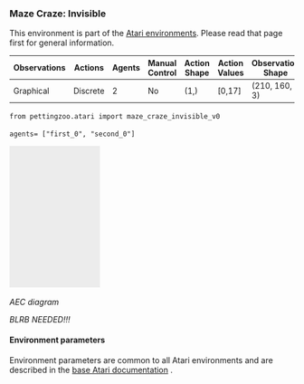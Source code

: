 
### Maze Craze: Invisible

This environment is part of the [Atari environments](../atari.md). Please read that page first for general information.

| Observations | Actions | Agents  | Manual Control | Action Shape | Action Values | Observation Shape | Observation Values | Num States |
|--------------|---------|---------|----------------|--------------|---------------|-------------------|--------------------|------------|
| Graphical    | Discrete  | 2 | No      | (1,)    | [0,17]         | (210, 160, 3)         | (0,255)            | ?          |

`from pettingzoo.atari import maze_craze_invisible_v0`

`agents= ["first_0", "second_0"]`

![maze_craze_invisible gif](atari_maze_craze_invisible.gif)

*AEC diagram*

*BLRB NEEDED!!!*


#### Environment parameters

Environment parameters are common to all Atari environments and are described in the [base Atari documentation](../atari.md) .

